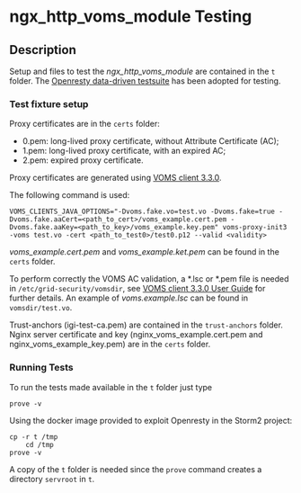 # ngx\_http\_voms\_module Testing 

## Description

Setup and files to test the *ngx\_http\_voms\_module* are contained in the `t` folder. The [Openresty data-driven testsuite](https://openresty.gitbooks.io/programming-openresty/content/testing/) has been adopted for testing.

### Test fixture setup 

Proxy certificates are in the `certs` folder:

 * 0.pem: long-lived proxy certificate, without Attribute Certificate (AC);
 * 1.pem: long-lived proxy certificate, with an expired AC;
 * 2.pem: expired proxy certificate.

Proxy certificates are generated using [VOMS client 3.3.0](http://italiangrid.github.io/voms/documentation/voms-clients-guide/3.0.3/). 

The following command is used:

	VOMS_CLIENTS_JAVA_OPTIONS="-Dvoms.fake.vo=test.vo -Dvoms.fake=true -Dvoms.fake.aaCert=<path_to_cert>/voms_example.cert.pem -Dvoms.fake.aaKey=<path_to_key>/voms_example.key.pem" voms-proxy-init3 -voms test.vo -cert <path_to_test0>/test0.p12 --valid <validity>

*voms\_example.cert.pem* and *voms\_example.ket.pem* can be found in the `certs` folder. 

To perform correctly the VOMS AC validation, a \*.lsc or \*.pem file is needed in `/etc/grid-security/vomsdir`, see [VOMS client 3.3.0 User Guide](http://italiangrid.github.io/voms/documentation/voms-clients-guide/3.0.3/) for further details. An example of *voms.example.lsc* can be found in `vomsdir/test.vo`.

Trust-anchors (igi-test-ca.pem) are contained in the `trust-anchors` folder. Nginx server certificate and key (nginx\_voms\_example.cert.pem and nginx\_voms\_example\_key.pem) are in the `certs` folder.

### Running Tests

To run the tests made available in the `t` folder just type

	prove -v 


Using the docker image provided to exploit Openresty in the Storm2 project:

	cp -r t /tmp
        cd /tmp
	prove -v

A copy of the `t` folder is needed since the `prove` command creates a directory `servroot` in `t`.  
